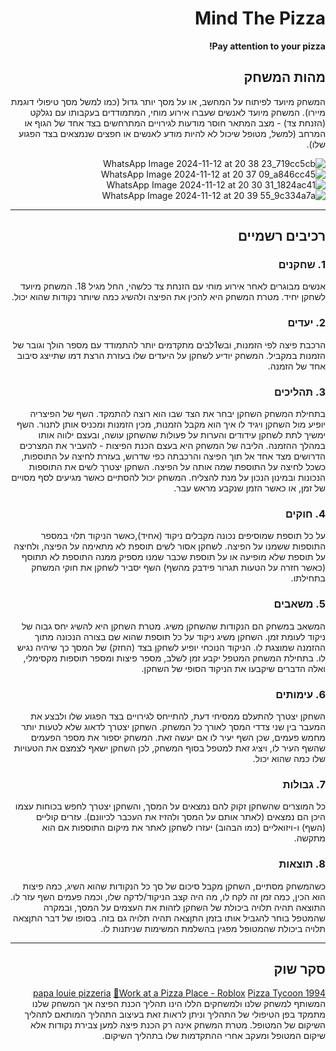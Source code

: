 <div dir='rtl' lang='he'>

# Mind The Pizza

**Pay attention to your pizza!**

## מהות המשחק

המשחק מיועד לפיתוח על המחשב, או על מסך יותר גדול (כמו למשל מסך טיפולי דוגמת מיירו). המשחק מיועד לאנשים שעברו אירוע מוחי, המתמודדים בעקבותו עם נגלקט (הזנחת צד) - מצב המתאר חוסר מודעות לגירויים המתרחשים בצד אחד של הגוף או המרחב (למשל, מטופל שיכול לא להיות מודע לאנשים או חפצים שנמצאים בצד הפגוע שלו).

![WhatsApp Image 2024-11-12 at 20 38 23_719cc5cb](https://github.com/user-attachments/assets/eed62e06-01a6-4be5-bdda-cc7b5aa9b3f6)
![WhatsApp Image 2024-11-12 at 20 37 09_a846cc45](https://github.com/user-attachments/assets/6803b83d-9176-4219-852c-f501e8eefc5b)
![WhatsApp Image 2024-11-12 at 20 30 31_1824ac41](https://github.com/user-attachments/assets/b5a370ad-dcce-4c17-8b22-23d398640e73)
![WhatsApp Image 2024-11-12 at 20 39 55_9c334a7a](https://github.com/user-attachments/assets/b0b2c922-e706-451f-8074-23e08e4c59b5)


---


## רכיבים רשמיים

### 1. שחקנים
אנשים מבוגרים לאחר אירוע מוחי עם הזנחת צד כלשהי, החל מגיל 18. 
המשחק מיועד לשחקן יחיד. מטרת המשחק היא להכין את הפיצה ולהשיג כמה שיותר נקודות שהוא יכול.

### 2. יעדים
הרכבת פיצה לפי הזמנות, ובש1לבים מתקדמים יותר להתמודד עם מספר הולך וגובר של הזמנות במקביל.
המשחק יודיע לשחקן על היעדים שלו בעזרת הרצת דמו שתייצג סיבוב אחד של הזמנה.

### 3. תהליכים
בתחילת המשחק השחקן יבחר את הצד שבו הוא רוצה להתמקד. השף של הפיצריה יופיע מול השחקן ויגיד לו איך הוא מקבל הזמנות, מכין הזמנות ומכניס אותן לתנור. השף ימשיך לתת לשחקן עידודים והערות על פעולות שהשחקן עושה, ובעצם ילווה אותו במהלך ההזמנה.
הליבה של המשחק היא בעצם הכנת הפיצות - להעביר את המצרכים הדרושים מצד אחד אל תוך הפיצה והרכבתה כפי שדרוש, בעזרת לחיצה על התוספות, כשכל לחיצה על התוספת שמה אותה על הפיצה. השחקן יצטרך לשים את התוספות הנכונות ובמינון הנכון על מנת להצליח.
המשחק יכול להסתיים כאשר מגיעים לסף מסויים של זמן, או כאשר הזמן שנקבע מראש עבר.

### 4. חוקים
על כל תוספת שמוסיפים נכונה מקבלים ניקוד (אחיד),כאשר הניקוד תלוי במספר התוספות ששמנו על הפיצה.
לשחקן אסור לשים תוספת לא מתאימה על הפיצה, ולחיצה על תוספת שלא מופיעה או על תוספת שכבר שמנו מספיק ממנה התוספת לא תתוסף (כאשר חזרה על הטעות תגרור פידבק מהשף)
השף יסביר לשחקן את חוקי המשחק בתחילתו.



### 5. משאבים
המשאב במשחק הם הנקודות שהשחקן משיג. מטרת השחקן היא להשיג יחס גבוה של ניקוד לעומת זמן.
השחקן משיג ניקוד על כל תוספת שהוא שם בצורה הנכונה מתוך ההזמנה שמוצגת לו.
הניקוד הנוכחי יופיע לשחקן בצד (החזק) של המסך כך שיהיה נגיש לו.
בתחילת המשחק המטפל יקבע זמן לשלב, מספר פיצות ומספר תוספות מקסימלי, ואלה הדברים שיקבעו את הניקוד הסופי של השחקן.


### 6. עימותים
השחקן יצטרך להתעלם ממסיחי דעת, להתייחס לגירויים בצד הפגוע שלו ולבצע את המעבר בין שני צדדי המסך לאורך כל המשחק. השחקן יצטרך לדאוג שלא לטעות יותר מחמש פעמים, שכן השף יעיר לו אם יעשה זאת.
המשחק יספור את מספר הפעמים שהשף העיר לו, ויציג זאת למטפל בסוף המשחק, לכן השחקן ישאף לצמצם את הטעויות שלו כמה שהוא יכול.


### 7. גבולות
כל המוצרים שהשחקן זקוק להם נמצאים על המסך, והשחקן יצטרך לחפש בכוחות עצמו היכן הם נמצאים (לאתר אותם על המסך ולהזיז את העכבר לכיוונם). עזרים קוליים (השף) ו-ויזואליים (כמו הבהוב) יעזרו לשחקן לאתר את מיקום התוספות אם הוא מתקשה.



### 8. תוצאות
כשהמשחק מסתיים, השחקן מקבל סיכום של סך כל הנקודות שהוא השיג, כמה פיצות הוא הכין, כמה זמן זה לקח לו, מה היה קצב הניקוד/לדקה שלו, וכמה פעמים השף עזר לו.
התוצאה תהיה תלויה ביכולת של השחקן לזהות את העצמים על המסך, ובמקרה שהמטפל בוחר להגביל אותו בזמן התןצאה תהיה תלויה גם בזה.
בסופו של דבר התןצאה תלויה ביכולת שהמטופל מפגין בהשלמת המשימות שניתנות לו.


---

## סקר שוק
[papa louie pizzeria](https://papaspizzeria.io/)
[🍕Work at a Pizza Place - Roblox](https://www.roblox.com/games/192800/Work-at-a-Pizza-Place)
[Pizza Tycoon 1994](https://en.wikipedia.org/wiki/Pizza_Tycoon)
המשותף למשחק שלנו ולמשחקים הללו הינו תהליך הכנת הפיצה אך המשחק שלנו מתמקד בפן הטיפולי של התהליך וניתן לראות זאת בעיצוב התהליך המותאם לתהליך השיקום של המטופל. מטרת המשחק אינה רק הכנת פיצה למען צבירת נקודות אלא שיקום המטופל ומעקב אחרי ההתקדמות שלו בתהליך השיקום.

</div>
